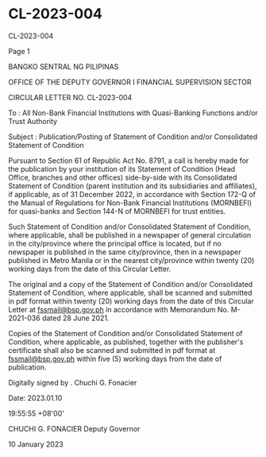 # CL-2023-004

CL-2023-004

Page 1

BANGKO SENTRAL NG PILIPINAS

OFFICE OF THE DEPUTY GOVERNOR I FINANCIAL SUPERVISION SECTOR

CIRCULAR LETTER NO. CL-2023-004

To : All Non-Bank Financial Institutions with Quasi-Banking Functions and/or Trust Authority

Subject : Publication/Posting of Statement of Condition and/or Consolidated Statement of Condition

Pursuant to Section 61 of Republic Act No. 8791, a call is hereby made for the publication by your institution of its Statement of Condition (Head Office, branches and other offices) side-by-side with its Consolidated Statement of Condition (parent institution and its subsidiaries and affiliates), if applicable, as of 31 December 2022, in accordance with Section 172-Q of the Manual of Regulations for Non-Bank Financial Institutions (MORNBEFI) for quasi-banks and Section 144-N of MORNBEFI for trust entities.

Such Statement of Condition and/or Consolidated Statement of Condition, where applicable, shall be published in a newspaper of general circulation in the city/province where the principal office is located, but if no newspaper is published in the same city/province, then in a newspaper published in Metro Manila or in the nearest city/province within twenty (20) working days from the date of this Circular Letter.

The original and a copy of the Statement of Condition and/or Consolidated Statement of Condition, where applicable, shall be scanned and submitted in pdf format within twenty (20) working days from the date of this Circular Letter at fssmail@bsp.gov.ph in accordance with Memorandum No. M-2021-036 dated 28 June 2021.

Copies of the Statement of Condition and/or Consolidated Statement of Condition, where applicable, as published, together with the publisher's certificate shall also be scanned and submitted in pdf format at fssmail@bsp.gov.ph within five (5) working days from the date of publication.

Digitally signed by . Chuchi G. Fonacier

Date: 2023.01.10

19:55:55 +08'00'

CHUCHI G. FONACIER Deputy Governor

10 January 2023